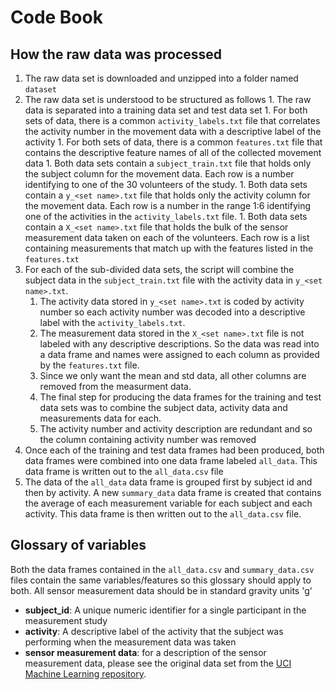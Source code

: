 # Code Book 

## How the raw data was processed

1. The raw data set is downloaded and unzipped into a folder named `dataset`
  1. The raw data set is understood to be structured as follows
    1. The raw data is separated into a training data set and test data set
    1. For both sets of data, there is a common `activity_labels.txt` file that 
       correlates the activity number in the movement data with a descriptive 
       label of the activity
    1. For both sets of data, there is a common `features.txt` file that contains
       the descriptive feature names of all of the collected movement data
    1. Both data sets contain a `subject_train.txt` file that holds only
       the subject column for the movement data. Each row is a number identifying
       to one of the 30 volunteers of the study.
    1. Both data sets contain a `y_<set name>.txt` file that holds only the
       activity column for the movement data. Each row is a number in the 
       range 1:6 identifying one of the activities in the `activity_labels.txt` 
       file.
    1. Both data sets contain a `X_<set name>.txt` file that holds the bulk
       of the sensor measurement data taken on each of the volunteers. Each row is a 
       list containing measurements that match up with the features listed
       in the `features.txt`
1. For each of the sub-divided data sets, the script will combine the subject data
in the `subject_train.txt` file with the activity data in `y_<set name>.txt`.
    1. The activity data stored in `y_<set name>.txt` is coded by activity number 
       so each activity number was decoded into a descriptive label 
       with the `activity_labels.txt`.
    1. The measurement data stored in the `X_<set name>.txt` file is not labeled with
       any descriptive descriptions. So the data was read into a data frame and names were
       assigned to each column as provided by the `features.txt` file.
    1. Since we only want the mean and std data, all other columns are removed from the
       measurment data.
    1. The final step for producing the data frames for the training and test data sets
       was to combine the subject data, activity data and measurements data for
       each.
    1. The activity number and activity description are redundant and so the column
       containing activity number was removed
1. Once each of the training and test data frames had been produced, both data
   frames were combined into one data frame labeled `all_data`. This data frame is written 
   out to the `all_data.csv` file
1. The data of the `all_data` data frame is grouped first by subject id and then
   by activity. A new `summary_data` data frame is created that contains the
   average of each measurement variable for each subject and each activity.
   This data frame is then written out to the `all_data.csv` file.

## Glossary of variables

Both the data frames contained in the `all_data.csv` and `summary_data.csv` files contain 
the same variables/features so this glossary should apply to both. All sensor measurement
data should be in standard gravity units 'g'

* **subject_id**: A unique numeric identifier for a single participant in the measurement study
* **activity**: A descriptive label of the activity that the subject was performing when
the measurement data was taken
* **sensor measurement data**: for a description of the sensor measurement data, please see the 
original data set from the 
[UCI Machine Learning repository](http://archive.ics.uci.edu/ml/datasets/Human+Activity+Recognition+Using+Smartphones).
